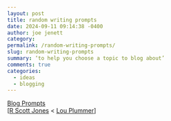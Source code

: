 ```yaml
---
layout: post
title: random writing prompts
date: 2024-09-11 09:14:38 -0400
author: joe jenett
category: 
permalink: /random-writing-prompts/
slug: random-writing-prompts
summary: ‘to help you choose a topic to blog about’
comments: true
categories:
  - ideas
  - blogging
---
```

<a title="Blog Prompts" href="https://blogprompts.fyi/">Blog Prompts</a><br> [<a href="https://mastodon.social/@rscottjones/113108946644397221">R Scott Jones</a> &lt; <a href="https://social.lol/@amerpie">Lou Plummer</a>]

<a href="https://brid.gy/publish/mastodon"></a>